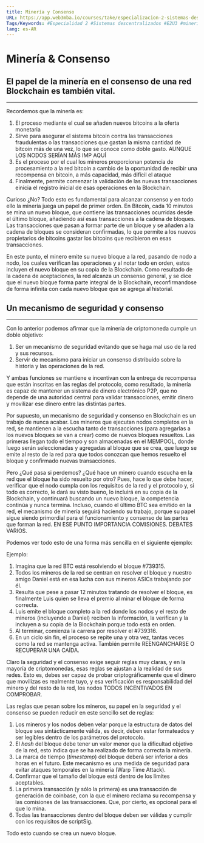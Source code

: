```yaml
---
title: Minería y Consenso
URL: https://app.web3mba.io/courses/take/especializacion-2-sistemas-descentralizados/texts/37919146-03-mineria-y-consenso
Tags/Keywords: #Especialidad 2 #Sistemas descentralizados #E2U3 #mineria y seguridad en blockchain #mineria en blockchain #seguridad en blockchain #
lang: es-AR
---
```

# Minería & Consenso

## El papel de la minería en el consenso de una red Blockchain es también vital. 

---

Recordemos que la minería es:

1. El proceso mediante el cual se añaden nuevos bitcoins a la oferta monetaria
2. Sirve para asegurar el sistema bitcoin contra las transacciones fraudulentas o las transacciones que gastan la misma cantidad de bitcoin más de una vez, lo que se conoce como doble gasto. AUNQUE LOS NODOS SERÍAN MÁS IMP AQUÍ
3. Es el proceso por el cual los mineros proporcionan potencia de procesamiento a la red bitcoin a cambio de la oportunidad de recibir una recompensa en bitcoin, a más capacidad, más difícil el ataque
4. Finalmente, permite comenzar la validación de las nuevas transacciones einicia el registro inicial de esas operaciones en la Blockchain. 

Curioso ¿No? Todo esto es fundamental para alcanzar consenso y en todo ello la minería juega un papel de primer orden. En Bitcoin, cada 10 minutos se mina un nuevo bloque, que contiene las transacciones ocurridas desde el último bloque, añadiendo así esas transacciones a la cadena de bloques. Las transacciones que pasan a formar parte de un bloque y se añaden a la cadena de bloques se consideran confirmadas, lo que permite a los nuevos propietarios de bitcoins gastar los bitcoins que recibieron en esas transacciones.

En este punto, el minero emite su nuevo bloque a la red, pasando de nodo a nodo, los cuales verifican las operaciones y al notar todo en orden, estos incluyen el nuevo bloque en su copia de la Blockchain. Como resultado de la cadena de aceptaciones, la red alcanza un consenso general, y se dice que el nuevo bloque forma parte integral de la Blockchain, reconfirmandose de forma infinita con cada nuevo bloque que se agrega al historial. 

##   

## Un mecanismo de seguridad y consenso

---

Con lo anterior podemos afirmar que la minería de criptomoneda cumple un doble objetivo:

1. Ser un mecanismo de seguridad evitando que se haga mal uso de la red y sus recursos. 
2. Servir de mecanismo para iniciar un consenso distribuido sobre la historia y las operaciones de la red.

Y ambas funciones se mantiene e incentivan con la entrega de recompensa que están inscritas en las reglas del protocolo, como resultado, la minería es capaz de mantener un sistema de dinero electrónico P2P, que no depende de una autoridad central para validar transacciones, emitir dinero y movilizar ese dinero entre las distintas partes. 

Por supuesto, un mecanismo de seguridad y consenso en Blockchain es un trabajo de nunca acabar. Los mineros que ejecutan nodos completos en la red, se mantienen a la escucha tanto de transacciones (para agregarlas a los nuevos bloques se van a crear) como de nuevos bloques resueltos. Las primeras llegan todo el tiempo y son almacenadas en el MEMPOOL, donde luego serán seleccionadas y agregadas al bloque que se crea, que luego se emite al resto de la red para que todos conozcan que hemos resuelto el bloque y confirmado nuevas transacciones.

Pero ¿Qué pasa si perdemos? ¿Qué hace un minero cuando escucha en la red que el bloque ha sido resuelto por otro? Pues, hace lo que debe hacer, verificar que el nodo cumpla con los requisitos de la red y el protocolo y, si todo es correcto, le dará su visto bueno, lo incluirá en su copia de la Blockchain, y continuará buscando un nuevo bloque, la competencia continúa y nunca termina. Incluso, cuando el último BTC sea emitido en la red, el mecanismo de minería seguirá haciendo su trabajo, porque su papel sigue siendo primordial para el funcionamiento y consenso de las partes que forman la red. EN ESE PUNTO IMPORTANCIA COMISIONES. DEBATES VARIOS. 

Podemos ver todo esto de una forma más sencilla en el siguiente ejemplo:

Ejemplo:

1. Imagina que la red BTC está resolviendo el bloque #739315. 
2. Todos los mineros de la red se centran en resolver el bloque y nuestro amigo Daniel está en esa lucha con sus mineros ASICs trabajando por él. 
3. Resulta que pese a pasar 12 minutos tratando de resolver el bloque, es finalmente Luis quien se lleva el premio al minar el bloque de forma correcta. 
4. Luis emite el bloque completo a la red donde los nodos y el resto de mineros (incluyendo a Daniel) reciben la información, la verifican y la incluyen a su copia de la Blockchain porque todo está en orden.
5. Al terminar, comienza la carrera por resolver el #739316.
6. En un ciclo sin fin, el proceso se repite una y otra vez, tantas veces como la red se mantenga activa. También permite REENGANCHARSE O RECUPERAR UNA CAÍDA.

Claro la seguridad y el consenso exige seguir reglas muy claras, y en la mayoría de criptomonedas, esas reglas se ajustan a la realidad de sus redes. Esto es, debes ser capaz de probar criptográficamente que el dinero que movilizas es realmente tuyo, y esa verificación es responsabilidad del minero y del resto de la red, los nodos TODOS INCENTIVADOS EN COMPROBAR.

Las reglas que pesan sobre los mineros, su papel en la seguridad y el consenso se pueden reducir en este sencillo set de reglas: 

1. Los mineros y los nodos deben velar porque la estructura de datos del bloque sea sintácticamente válida, es decir, deben estar formateados y ser legibles dentro de los parámetros del protocolo. 
2. El _hash_ del bloque debe tener un valor menor que la dificultad objetivo de la red, esto indica que se ha realizado de forma correcta la minería. 
3. La marca de tiempo (_timestamp_) del bloque deberá ser inferior a dos horas en el futuro. Este mecanismo es una medida de seguridad para evitar ataques temporales en la minería (Warp Time Attack). 
4. Confirmar que el tamaño del bloque está dentro de los límites aceptables. 
5. La primera transacción (y sólo la primera) es una transacción de generación de coinbase, con la que el minero reclama su recompensa y las comisiones de las transacciones. Que, por cierto, es opcional para el que lo mina.
6. Todas las transacciones dentro del bloque deben ser válidas y cumplir con los requisitos de scriptSig. 

  

Todo esto cuando se crea un nuevo bloque.